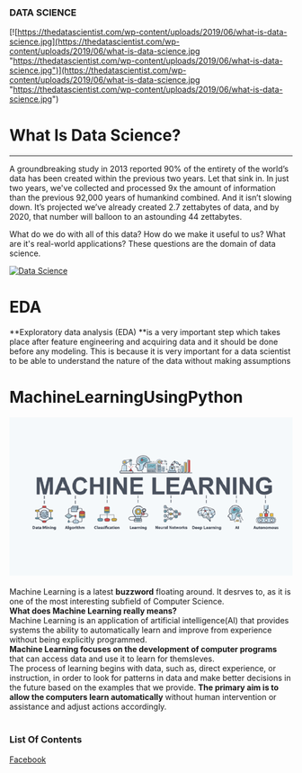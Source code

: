 ### DATA SCIENCE

[![https://thedatascientist.com/wp-content/uploads/2019/06/what-is-data-science.jpg](https://thedatascientist.com/wp-content/uploads/2019/06/what-is-data-science.jpg "https://thedatascientist.com/wp-content/uploads/2019/06/what-is-data-science.jpg")](https://thedatascientist.com/wp-content/uploads/2019/06/what-is-data-science.jpg "https://thedatascientist.com/wp-content/uploads/2019/06/what-is-data-science.jpg")


# What Is Data Science?

------------
A groundbreaking study in 2013 reported 90% of the entirety of the world’s data has been created within the previous two years. Let that sink in. In just two years, we've collected and processed 9x the amount of information than the previous 92,000 years of humankind combined. And it isn’t slowing down. It’s projected we’ve already created 2.7 zettabytes of data, and by 2020, that number will balloon to an astounding 44 zettabytes.

What do we do with all of this data? How do we make it useful to us? What are it's real-world applications? These questions are the domain of data science.

[![Data Science](https://www.edureka.co/blog/wp-content/uploads/2017/01/Lifecycle-of-Data-Science.png "Data Science")](https://www.edureka.co/blog/wp-content/uploads/2017/01/Lifecycle-of-Data-Science.png "Data Science")

# EDA

**Exploratory data analysis (EDA) **is a very important step which takes place after feature engineering and acquiring data and it should be done before any modeling. This is because it is very important for a data scientist to be able to understand the nature of the data without making assumptions

# MachineLearningUsingPython
![image.png](images/google-cloud-platform-learn-the-power-of-data-and-machine-learning-tools-through-these-webinars.png)<br><br>
Machine Learning is a latest __buzzword__ floating around. It desrves to, as it is one of the most interesting subfield of Computer Science.<br>
__What does Machine Learning really means?__<br>
Machine Learning is an application of artificial intelligence(AI) that provides systems the ability  to automatically learn and improve from experience without being explicitly programmed.<br>
__Machine Learning focuses on the development of computer programs__ that can access data and use it to learn for themsleves.<br>
The process of learning begins with data, such as, direct experience, or instruction, in order to look for patterns in data and make better decisions in the future based on the examples that we provide. __The primary aim is to allow the computers learn automatically__ without human intervention or assistance and adjust actions accordingly.
<br><br>

### List Of Contents

[Facebook](https://github.com/SHUBHAM1991/EDA_DataScience/tree/main/Facebook "Facebbok")




